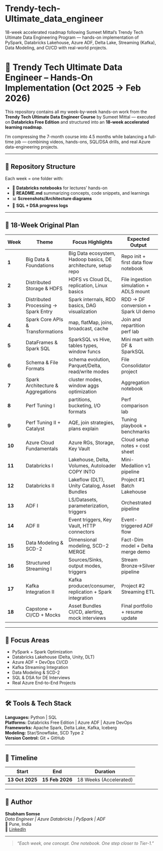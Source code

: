 # Trendy-tech-Ultimate_data_engineer
18-week accelerated roadmap following Sumeet Mittal’s Trendy Tech Ultimate Data Engineering Program — hands-on implementation of PySpark, Databricks Lakehouse, Azure ADF, Delta Lake, Streaming (Kafka), Data Modeling, and CI/CD with real-world projects.

# 🚀 Trendy Tech Ultimate Data Engineer – Hands-On Implementation (Oct 2025 → Feb 2026)

This repository contains all my week-by-week hands-on work from the **Trendy Tech Ultimate Data Engineer Course** by Sumeet Mittal — executed on **Databricks Free Edition** and structured into an **18-week accelerated learning roadmap**.

I’m compressing the 7-month course into 4.5 months while balancing a full-time job — combining videos, hands-ons, SQL/DSA drills, and real Azure data-engineering projects.

---

## 🧩 Repository Structure

Each week = one folder with:
- 📒 **Databricks notebooks** for lectures’ hands-on  
- 🧠 **README.md** summarizing concepts, code snippets, and learnings  
- 📊 **Screenshots/Architecture diagrams**  
- 📘 **SQL + DSA progress logs**


---

## 📅 18-Week Original Plan

| Week | Theme | Focus Highlights | Expected Output |
|------|--------|------------------|-----------------|
| **1** | Big Data & Foundations | Big Data ecosystem, Hadoop basics, DE architecture, setup repo | Repo init + first data flow notebook |
| **2** | Distributed Storage & HDFS | HDFS vs Cloud DL, replication, Linux basics | File ingestion simulation + ADLS mount |
| **3** | Distributed Processing → Spark Entry | Spark internals, RDD basics, DAG visualization | RDD → DF conversion + Spark UI demo |
| **4** | Spark Core APIs & Transformations | map, flatMap, joins, broadcast, cache | Join and repartition perf lab |
| **5** | DataFrames & Spark SQL | SparkSQL vs Hive, tables types, window funcs | Mini mart with DF & SparkSQL |
| **6** | Schema & File Formats | schema evolution, Parquet/Delta, read/write modes | File Consolidator project |
| **7** | Spark Architecture & Aggregations | cluster modes, window aggs optimization | Aggregation notebook |
| **8** | Perf Tuning I | partitions, bucketing, I/O formats | Perf comparison lab |
| **9** | Perf Tuning II + Catalyst | AQE, join strategies, plans explain | Tuning playbook + benchmarks |
| **10** | Azure Cloud Fundamentals | Azure RGs, Storage, Key Vault | Cloud setup notes + cost sheet |
| **11** | Databricks I | Lakehouse, Delta, Volumes, Autoloader COPY INTO | Mini-Medallion v1 pipeline |
| **12** | Databricks II | Lakeflow (DLT), Unity Catalog, Asset Bundles | Project #1 Batch Lakehouse |
| **13** | ADF I | LS/Datasets, parameterization, triggers | Orchestrated pipeline |
| **14** | ADF II | Event triggers, Key Vault, HTTP connectors | Event-triggered ADF flow |
| **15** | Data Modeling & SCD-2 | Dimensional modeling, SCD-2 MERGE | Fact-Dim model + Delta merge demo |
| **16** | Structured Streaming I | Sources/Sinks, output modes, triggers | Stream Bronze→Silver pipeline |
| **17** | Kafka Integration II | Kafka producer/consumer, replication + Spark integration | Project #2 Streaming ETL |
| **18** | Capstone + CI/CD + Mocks | Asset Bundles CI/CD, alerting, mock interviews | Final portfolio + resume update |

---

## 🧠 Focus Areas
- PySpark + Spark Optimization  
- Databricks Lakehouse (Delta, Unity, DLT)  
- Azure ADF + DevOps CI/CD  
- Kafka Streaming Integration  
- Data Modeling & SCD-2  
- SQL & DSA for DE Interviews  
- Real Azure End-to-End Projects  

---

## 🛠️ Tools & Tech Stack
**Languages:** Python | SQL  
**Platforms:** Databricks Free Edition | Azure ADF | Azure DevOps  
**Frameworks:** Apache Spark, Delta Lake, Kafka, Iceberg  
**Modeling:** Star/Snowflake, SCD Type 2  
**Version Control:** Git + GitHub  

---

## 🏁 Timeline
| Start | End | Duration |
|--------|------|-----------|
| **13 Oct 2025** | **15 Feb 2026** | 18 Weeks (Accelerated) |

---

## 🌟 Author
**Shubham Somse**  
_Data Engineer | Azure Databricks | PySpark | ADF_  
📍 Pune, India  
🔗 [LinkedIn](https://linkedin.com/in/ShubhamSomse)

---

> _“Each week, one concept. One notebook. One step closer to Tier-1.”_

